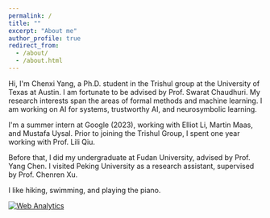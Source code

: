 ```yaml
---
permalink: /
title: ""
excerpt: "About me"
author_profile: true
redirect_from: 
  - /about/
  - /about.html
---
```


Hi, I'm Chenxi Yang, a Ph.D. student in the Trishul group at the University of Texas at Austin. I am fortunate to be advised by <a href="http://www.cs.utexas.edu/~swarat/" style="text-decoration: none">Prof. Swarat Chaudhuri</a>. My research interests span the areas of formal methods and machine learning. I am working on AI for systems, trustworthy AI, and neurosymbolic learning.

I'm a summer intern at Google (2023), working with Elliot Li, Martin Maas, and Mustafa Uysal. Prior to joining the Trishul Group, I spent one year working with <a href="https://www.cs.utexas.edu/~lili/" style="text-decoration: none">Prof. Lili Qiu</a>. 
   <!-- [Prof. Lili Qiu](https://www.cs.utexas.edu/~lili/).  -->
Before that, I did my undergraduate at Fudan University, advised by <a href="https://chenyang03.wordpress.com/" style="text-decoration: none">Prof. Yang Chen</a>. I visited Peking University as a research assistant, supervised by <a href="http://soar.group/chenren/" style="text-decoration: none">Prof. Chenren Xu</a>.

<!-- My CV is available [here](https://chenxi-yang.github.io/files/CV_ChenxiYang.pdf). -->

I like hiking, swimming, and playing the piano.

<!-- Default Statcounter code for github hompage
https://cxyang1997.github.io/ -->
<script type="text/javascript">
var sc_project=12178457; 
var sc_invisible=1; 
var sc_security="0c3d84b6"; 
</script>
<script type="text/javascript"
src="https://www.statcounter.com/counter/counter.js"
async></script>
<noscript><div class="statcounter"><a title="Web Analytics"
href="https://statcounter.com/" target="_blank"><img
class="statcounter"
src="https://c.statcounter.com/12178457/0/0c3d84b6/1/"
alt="Web Analytics"></a></div></noscript>
<!-- End of Statcounter Code -->
